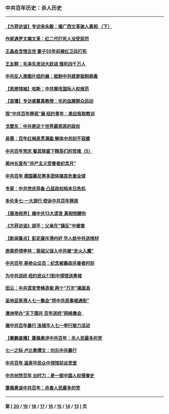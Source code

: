 ### 中共百年历史：杀人历史
---
#### [【方菲访谈】专访宋永毅：揭广西文革骇人真相 （下）](../../pages/nf1176106/n13209074.md?09140430) 
#### [作家遇罗文揭文革：红二代打死人没受惩罚](../../pages/nf1176106/n13205254.md?09140430) 
#### [王晶垚含恨去世 妻子55年前被红卫兵打死](../../pages/nf1176106/n13203590.md?09140430) 
#### [王友群：毛泽东发动大跃进 饿死四千万人](../../pages/nf1176106/n13177158.md?09140430) 
#### [中共反人类图片纽约展：抵制中共就是抵制病毒](../../pages/nf1176106/n13115371.md?09140430) 
#### [【思想领袖】哈斯：中共窜改国际人权规范](../../pages/nf1176106/n13053647.md?09140430) 
#### [【首播】专访盛慕真教授：毛的血腥群众运动](../../pages/nf1176106/n13091782.md?09140430) 
#### [观“中共百年罪恶”展 纽约青年：美应吸取教训](../../pages/nf1176106/n13085246.md?09140430) 
#### [戈壁东：中共是这个世界最邪恶的政权](../../pages/nf1176106/n13085641.md?09140430) 
#### [易蓉：百年红祸恶贯满盈 解体中共刻不容缓](../../pages/nf1176106/n13084455.md?09140430) 
#### [中共百年党庆 看其铁窗下精英们的苦难（5）](../../pages/nf1176106/n13076766.md?09140430) 
#### [美州长宣布“共产主义受害者纪念月”](../../pages/nf1176106/n13074024.md?09140430) 
#### [中共百年 德国慕尼黑多团体揭其危害全球](../../pages/nf1176106/n13068873.md?09140430) 
#### [专家：中共党庆异象 凸显政权陷末日危机](../../pages/nf1176106/n13067084.md?09140430) 
#### [多伦多七·一大游行 控诉中共百年罪恶](../../pages/nf1176106/n13062043.md?09140430) 
#### [【唐浩视界】揭中共13大谎言 真相惊醒你](../../pages/nf1176106/n13065208.md?09140430) 
#### [《方菲访谈》胡平：父亲在“镇反”中被害](../../pages/nf1176106/n13064114.md?09140430) 
#### [【新闻看点】彭定康斥港内奸 华人给中共送棺材](../../pages/nf1176106/n13064230.md?09140430) 
#### [旅美侨领李林：我祖父误入中共被“走火入魔”](../../pages/nf1176106/n13062777.md?09140430) 
#### [中共百年 美参众议员：纪念被暴政杀害者时刻](../../pages/nf1176106/n13063735.md?09140430) 
#### [为中共送终 纽约民众7.1到中领馆送黑棺](../../pages/nf1176106/n13062573.md?09140430) 
#### [田云：中共谎言登峰造极 两个“万岁”揭面具](../../pages/nf1176106/n13062013.md?09140430) 
#### [圣地亚哥港人七一集会“将中共恶事唱通街”](../../pages/nf1176106/n13062681.md?09140430) 
#### [澳洲举办“天下围共 百年送终”网络集会  ](../../pages/nf1176106/n13054366.md?09140430) 
#### [揭中共百年暴行 洛城华人七一举行接力活动](../../pages/nf1176106/n13061979.md?09140430) 
#### [【秦鹏直播】蓬佩奥评中共百年：杀人民最多的党](../../pages/nf1176106/n13061736.md?09140430) 
#### [七一之际 卢比奥撰文：勿忘中共暴行](../../pages/nf1176106/n13061044.md?09140430) 
#### [中共百年 温哥华民众中领馆前设灵堂](../../pages/nf1176106/n13061399.md?09140430) 
#### [中共创党百年 台时力：是一部中国人权侵害史](../../pages/nf1176106/n13060687.md?09140430) 
#### [蓬佩奥谈中共百年：杀害人民最多的党](../../pages/nf1176106/n13061271.md?09140430) 

---
#### 第 [ [20](./20.md?09140430) / [19](./19.md?09140430) / [18](./18.md?09140430) / [17](./17.md?09140430) / [16](./16.md?09140430) / [15](./15.md?09140430) / [14](./14.md?09140430) / [13](./13.md?09140430) ] 页
